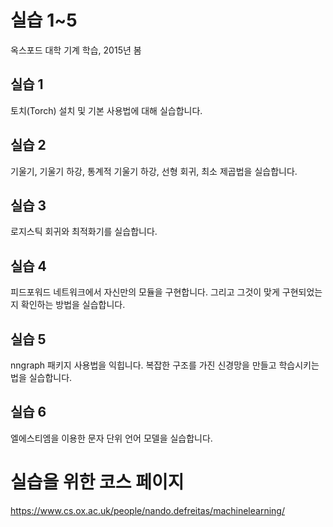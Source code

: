 # 실습 1~5
옥스포드 대학 기계 학습, 2015년 봄

## 실습 1
토치(Torch) 설치 및 기본 사용법에 대해 실습합니다. 

## 실습 2
기울기, 기울기 하강, 통계적 기울기 하강, 선형 회귀, 최소 제곱법을 실습합니다.

## 실습 3
로지스틱 회귀와 최적화기를 실습합니다.

## 실습 4
피드포워드 네트워크에서 자신만의 모듈을 구현합니다. 그리고 그것이 맞게 구현되었는지 확인하는 방법을 실습합니다.

## 실습 5
nngraph 패키지 사용법을 익힙니다. 복잡한 구조를 가진 신경망을 만들고 학습시키는 법을 실습합니다.

## 실습 6
엘에스티엠을 이용한 문자 단위 언어 모델을 실습합니다.

# 실습을 위한 코스 페이지
<https://www.cs.ox.ac.uk/people/nando.defreitas/machinelearning/>


